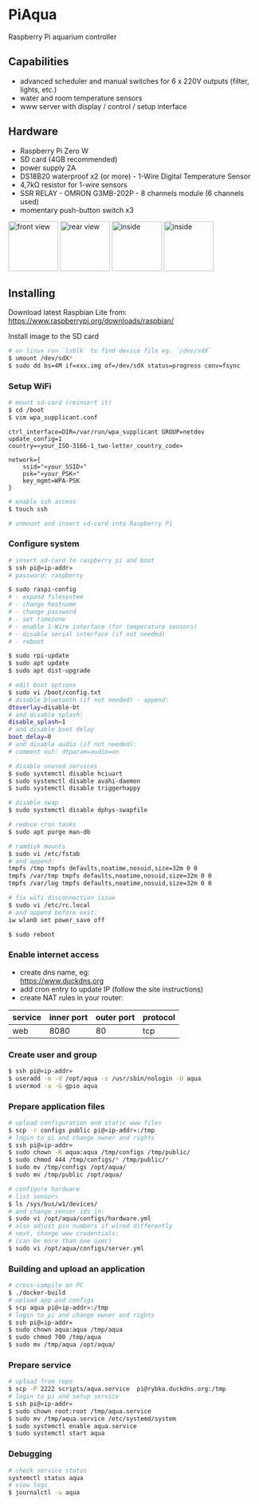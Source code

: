 # PiAqua

Raspberry Pi aquarium controller


## Capabilities

- advanced scheduler and manual switches for 6 x 220V outputs (filter, lights, etc.)
- water and room temperature sensors
- www server with display / control / setup interface


## Hardware

- Raspberry Pi Zero W
- SD card (4GB recommended)
- power supply 2A
- DS18B20 waterproof x2 (or more) - 1-Wire Digital Temperature Sensor
- 4,7kΩ resistor for 1-wire sensors
- SSR RELAY - OMRON G3MB-202P - 8 channels module (6 channels used)
- momentary push-button switch x3


<img src="https://user-images.githubusercontent.com/3099384/64707625-8d844080-d4b3-11e9-9bab-50ca1a92045d.jpg" width="100" title="front view"> <img src="https://user-images.githubusercontent.com/3099384/64708820-82321480-d4b5-11e9-9ce2-64991497a23a.jpg" width="100" title="rear view"> <img src="https://user-images.githubusercontent.com/3099384/64708982-c6251980-d4b5-11e9-8568-0e38db7fcd0f.jpg" width="100" title="inside"> <img src="https://user-images.githubusercontent.com/3099384/64709063-e81e9c00-d4b5-11e9-936f-275a0180e9f8.jpg" width="100" title="inside">


## Installing

Download latest Raspbian Lite from:<br>
https://www.raspberrypi.org/downloads/raspbian/

Install image to the SD card
```sh
# on linux run `lsblk` to find device file eg. `/dev/sdX`
$ umount /dev/sdX*
$ sudo dd bs=4M if=xxx.img of=/dev/sdX status=progress conv=fsync
```


### Setup WiFi

```sh
# mount sd-card (reinsert it)
$ cd /boot
$ vim wpa_supplicant.conf
```
```
ctrl_interface=DIR=/var/run/wpa_supplicant GROUP=netdev
update_config=1
country=«your_ISO-3166-1_two-letter_country_code»

network={
    ssid="«your_SSID»"
    psk="«your_PSK»"
    key_mgmt=WPA-PSK
}
```
```sh
# enable ssh access
$ touch ssh

# unmount and insert sd-card into Raspberry Pi
```


### Configure system

```sh
# insert sd-card to raspberry pi and boot
$ ssh pi@«ip-addr»
# password: raspberry

$ sudo raspi-config
# - expand filesystem
# - change hostname
# - change password
# - set timezone
# - enable 1-Wire interface (for temperature sensors)
# - disable serial interface (if not needed)
# - reboot

$ sudo rpi-update
$ sudo apt update
$ sudo apt dist-upgrade

# edit boot options
$ sudo vi /boot/config.txt
# disable bluetooth (if not needed) - append:
dtoverlay=disable-bt
# and disable splash:
disable_splash=1
# and disable boot delay
boot_delay=0
# and disable audio (if not needed):
# comment out: dtparam=audio=on

# disable unused services
$ sudo systemctl disable hciuart
$ sudo systemctl disable avahi-daemon
$ sudo systemctl disable triggerhappy

# disable swap
$ sudo systemctl disable dphys-swapfile

# reduce cron tasks
$ sudo apt purge man-db

# ramdisk mounts
$ sudo vi /etc/fstab
# and append:
tmpfs /tmp tmpfs defaults,noatime,nosuid,size=32m 0 0
tmpfs /var/tmp tmpfs defaults,noatime,nosuid,size=32m 0 0
tmpfs /var/log tmpfs defaults,noatime,nosuid,size=32m 0 0

# fix wifi disconnection issue
$ sudo vi /etc/rc.local
# and append before exit:
iw wlan0 set power_save off

$ sudo reboot
```

### Enable internet access

* create dns name, eg:<br>
https://www.duckdns.org
* add cron entry to update IP (follow the site instructions)
* create NAT rules in your router:

service | inner port | outer port | protocol
------- | ---------- | ---------- | --------
web | 8080 | 80 | tcp


### Create user and group

```sh
$ ssh pi@«ip-addr»
$ useradd -m -d /opt/aqua -s /usr/sbin/nologin -U aqua
$ usermod -a -G gpio aqua
```


### Prepare application files

```sh
# upload configuration and static www files
$ scp -r configs public pi@«ip-addr»:/tmp
# login to pi and change owner and rights
$ ssh pi@«ip-addr»
$ sudo chown -R aqua:aqua /tmp/configs /tmp/public/
$ sudo chmod 444 /tmp/configs/* /tmp/public/*
$ sudo mv /tmp/configs /opt/aqua/
$ sudo mv /tmp/public /opt/aqua/
```
```sh
# configure hardware
# list sensors
$ ls /sys/bus/w1/devices/
# and change sensor ids in:
$ sudo vi /opt/aqua/configs/hardware.yml
# also adjust pin numbers if wired differently
# next, change www credentials:
# (can be more than one user)
$ sudo vi /opt/aqua/configs/server.yml
```

### Building and upload an application

```sh
# cross-compile on PC
$ ./docker-build
# upload app and configs
$ scp aqua pi@«ip-addr»:/tmp
# login to pi and change owner and rights
$ ssh pi@«ip-addr»
$ sudo chown aqua:aqua /tmp/aqua
$ sudo chmod 700 /tmp/aqua
$ sudo mv /tmp/aqua /opt/aqua/
```


### Prepare service

```sh
# upload from repo
$ scp -P 2222 scripts/aqua.service  pi@rybka.duckdns.org:/tmp
# login to pi and setup service
$ ssh pi@«ip-addr»
$ sudo chown root:root /tmp/aqua.service
$ sudo mv /tmp/aqua.service /etc/systemd/system
$ sudo systemctl enable aqua.service
$ sudo systemctl start aqua
```


### Debugging

```sh
# check service status
systemctl status aqua
# view logs
$ journalctl -u aqua
```
